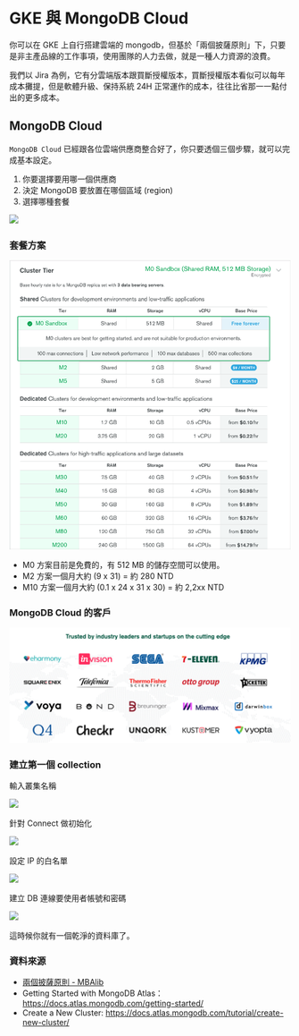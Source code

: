 # GKE 與 MongoDB Cloud

你可以在 GKE 上自行搭建雲端的 mongodb，但基於「兩個披薩原則」下，只要是非主產品線的工作事項，使用團隊的人力去做，就是一種人力資源的浪費。

我們以 Jira 為例，它有分雲端版本跟買斷授權版本，買斷授權版本看似可以每年成本攤提，但是軟體升級、保持系統 24H 正常運作的成本，往往比省那一一點付出的更多成本。

## MongoDB Cloud

`MongoDB Cloud` 已經跟各位雲端供應商整合好了，你只要透個三個步驟，就可以完成基本設定。

1. 你要選擇要用哪一個供應商
2. 決定 MongoDB 要放置在哪個區域 (region)
3. 選擇哪種套餐

![](https://www.mongodb.com/assets/images/cloud/atlas/2018/cloud-provider.png)

### 套餐方案

![](https://raw.githubusercontent.com/alincode/devops-30days-2019/master/assets/mongo-cloud-price.png)

- M0 方案目前是免費的，有 512 MB 的儲存空間可以使用。
- M2 方案一個月大約 (9 x 31) = 約 280 NTD
- M10 方案一個月大約 (0.1 x 24 x 31 x 30) = 約 2,2xx NTD

### MongoDB Cloud 的客戶

![](https://raw.githubusercontent.com/alincode/devops-30days-2019/master/assets/mongodb-customer.png)

### 建立第一個 collection

輸入叢集名稱

![](https://docs.atlas.mongodb.com/_images/create-cluster-name.png)

針對 Connect 做初始化

![](https://docs.atlas.mongodb.com/_images/gswa-connect-button.png)

設定 IP 的白名單

![](https://docs.atlas.mongodb.com/_images/getting-started-whitelist.png)

建立 DB 連線要使用者帳號和密碼

![](https://docs.atlas.mongodb.com/_images/getting-started-new-user.png)

這時候你就有一個乾淨的資料庫了。

### 資料來源

- [兩個披薩原則 - MBAlib](https://wiki.mbalib.com/zh-tw/%E4%B8%A4%E4%B8%AA%E6%8A%AB%E8%90%A8%E5%8E%9F%E5%88%99)
- Getting Started with MongoDB Atlas：<https://docs.atlas.mongodb.com/getting-started/>
- Create a New Cluster: <https://docs.atlas.mongodb.com/tutorial/create-new-cluster/>
